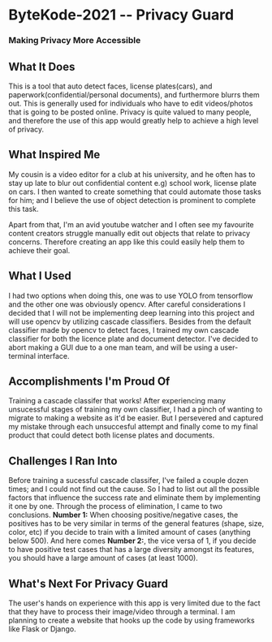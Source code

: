 # ByteKode-2021 -- Privacy Guard
### Making Privacy More Accessible

## What It Does
This is a tool that auto detect faces, license plates(cars), and paperwork(confidential/personal documents), and furthermore blurrs them out. This is generally used for individuals who have to edit videos/photos that is going to be posted online. Privacy is quite valued to many people, and therefore the use of this app would greatly help to achieve a high level of privacy. 

## What Inspired Me
My cousin is a video editor for a club at his university, and he often has to stay up late to blur out confidential content e.g) school work, license plate on cars. I then wanted to create something that could automate those tasks for him; and I believe the use of object detection is prominent to complete this task. 

Apart from that, I'm an avid youtube watcher and I often see my favourite content creators struggle manually edit out objects that relate to privacy concerns. Therefore creating an app like this could easily help them to achieve their goal.

## What I Used
I had two options when doing this, one was to use YOLO from tensorflow and the other one was obviously opencv. After careful considerations I decided that I will not be implementing deep learning into this project and will use opencv by utilizing cascade classifiers. Besides from the default classifier made by opencv to detect faces, I trained my own cascade classifier for both the licence plate and document detector. I've decided to abort making a GUI due to a one man team, and will be using a user-terminal interface. 

## Accomplishments I'm Proud Of
Training a cascade classifer that works! After experiencing many unsucessful stages of training my own classifier, I had a pinch of wanting to migrate to making a website as it'd be easier. But I persevered and captured my mistake through each unsuccesful attempt and finally come to my final product that could detect both license plates and documents. 

## Challenges I Ran Into
Before training a sucessful cascade classifer, I've failed a couple dozen times; and I could not find out the cause. So I had to list out all the possible factors that influence the success rate and eliminate them by implementing it one by one. Through the process of elimination, I came to two conclusions. **Number 1:** When choosing positive/negative cases, the positives has to be very similar in terms of the general features (shape, size, color, etc) if you decide to train with a limited amount of cases (anything below 500). And here comes **Number 2:**, the vice versa of 1, if you decide to have positive test cases that has a large diversity amongst its features, you should have a large amount of cases (at least 1000). 

## What's Next For Privacy Guard
The user's hands on experience with this app is very limited due to the fact that they have to process their image/video through a terminal. I am planning to create a website that hooks up the code by using frameworks like Flask or Django. 

